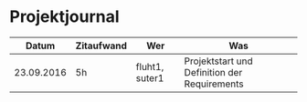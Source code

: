 # Projektjournal

Datum | Zitaufwand | Wer | Was
--- | --- | --- | ---
23.09.2016 | 5h | fluht1, suter1 | Projektstart und Definition der Requirements
